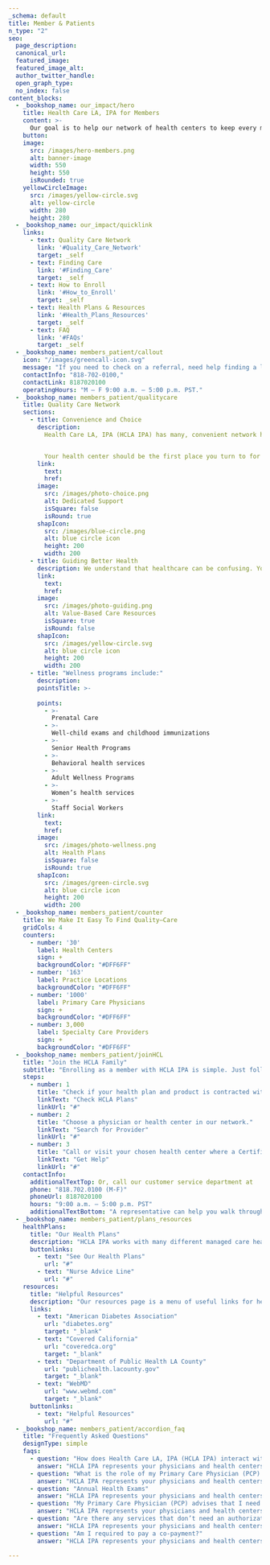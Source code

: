 ```yaml
---
_schema: default
title: Member & Patients
n_type: "2"
seo:
  page_description:
  canonical_url:
  featured_image:
  featured_image_alt:
  author_twitter_handle:
  open_graph_type:
  no_index: false
content_blocks:
  - _bookshop_name: our_impact/hero
    title: Health Care LA, IPA for Members
    content: >-
      Our goal is to help our network of health centers to keep every member of your family healthy.
    button:
    image:
      src: /images/hero-members.png
      alt: banner-image
      width: 550
      height: 550
      isRounded: true
    yellowCircleImage:
      src: /images/yellow-circle.svg
      alt: yellow-circle
      width: 280
      height: 280
  - _bookshop_name: our_impact/quicklink
    links:
      - text: Quality Care Network
        link: '#Quality_Care_Network'
        target: _self
      - text: Finding Care
        link: '#Finding_Care'
        target: _self
      - text: How to Enroll
        link: '#How_to_Enroll'
        target: _self
      - text: Health Plans & Resources
        link: '#Health_Plans_Resources'
        target: _self
      - text: FAQ
        link: '#FAQs'
        target: _self
  - _bookshop_name: members_patient/callout
    icon: "/images/greencall-icon.svg"
    message: "If you need to check on a referral, need help finding a local provider, or if you have questions, please call our customer service department at"
    contactInfo: "818-702-0100,"
    contactLink: 8187020100
    operatingHours: "M – F 9:00 a.m. – 5:00 p.m. PST."
  - _bookshop_name: members_patient/qualitycare
    title: Quality Care Network
    sections:
      - title: Convenience and Choice
        description:
          Health Care LA, IPA (HCLA IPA) has many, convenient network health center locations throughout Los Angeles County. That makes it easy to find quality care in your neighborhood from providers who understand your language and culture. We also offer language assistance programs to make sure our members always feel comfortable, safe and heard.


          Your health center should be the first place you turn to for quality care and answers to all your health questions and concerns. The physicians, providers and office staff at our network health centers are all dedicated to providing you quality care and service. We all work together to help you and your family enjoy healthy lives.
        link:
          text:
          href:
        image:
          src: /images/photo-choice.png
          alt: Dedicated Support
          isSquare: false
          isRound: true
        shapIcon: 
          src: /images/blue-circle.png
          alt: blue circle icon
          height: 200
          width: 200
      - title: Guiding Better Health
        description: We understand that healthcare can be confusing. You can depend on our health centers to help guide your care in the right direction. They offer programs that make it easier for you and your family stay healthy.
        link:
          text:
          href:
        image:
          src: /images/photo-guiding.png
          alt: Value-Based Care Resources
          isSquare: true
          isRound: false
        shapIcon: 
          src: /images/yellow-circle.svg
          alt: blue circle icon
          height: 200
          width: 200
      - title: "Wellness programs include:"
        description:
        pointsTitle: >-
          
        points:
          - >-
            Prenatal Care
          - >-
            Well-child exams and childhood immunizations
          - >-
            Senior Health Programs
          - >-
            Behavioral health services
          - >-
            Adult Wellness Programs
          - >-
            Women’s health services
          - >-
            Staff Social Workers
        link:
          text:
          href:
        image:
          src: /images/photo-wellness.png
          alt: Health Plans
          isSquare: false
          isRound: true
        shapIcon: 
          src: /images/green-circle.svg
          alt: blue circle icon
          height: 200
          width: 200
  - _bookshop_name: members_patient/counter
    title: We Make It Easy To Find Quality–Care
    gridCols: 4
    counters:
      - number: '30'
        label: Health Centers
        sign: +
        backgroundColor: "#DFF6FF"
      - number: '163'
        label: Practice Locations
        backgroundColor: "#DFF6FF"
      - number: '1000'
        label: Primary Care Physicians
        sign: +
        backgroundColor: "#DFF6FF"
      - number: 3,000
        label: Specialty Care Providers
        sign: +
        backgroundColor: "#DFF6FF"
  - _bookshop_name: members_patient/joinHCL
    title: "Join the HCLA Family"
    subtitle: "Enrolling as a member with HCLA IPA is simple. Just follow these steps:"
    steps:
      - number: 1
        title: "Check if your health plan and product is contracted with HCLA IPA."
        linkText: "Check HCLA Plans"
        linkUrl: "#"
      - number: 2
        title: "Choose a physician or health center in our network."
        linkText: "Search for Provider"
        linkUrl: "#"
      - number: 3
        title: "Call or visit your chosen health center where a Certified Applicant Assistant can help you sign up."
        linkText: "Get Help"
        linkUrl: "#"
    contactInfo:
      additionalTextTop: Or, call our customer service department at
      phone: "818.702.0100 (M-F)"
      phoneUrl: 8187020100
      hours: "9:00 a.m. – 5:00 p.m. PST"
      additionalTextBottom: "A representative can help you walk through the sign-up process with your health plan." 
  - _bookshop_name: members_patient/plans_resources
    healthPlans:
      title: "Our Health Plans"
      description: "HCLA IPA works with many different managed care health plans (including Medi-Cal, Medicare Advantage, Covered California and Commercial) to help you and your families find the care and coverage you need all in one place. Having more health plan choices makes it easier to stay with the health center you know and trust if your insurance ever changes."
      buttonlinks:
        - text: "See Our Health Plans"
          url: "#"
        - text: "Nurse Advice Line"
          url: "#"
    resources:
      title: "Helpful Resources"
      description: "Our resources page is a menu of useful links for healthcare, wellness and illness-prevention. Below are some of the most popular links, or you can click the button below for the whole list."
      links:
        - text: "American Diabetes Association"
          url: "diabetes.org"
          target: "_blank"
        - text: "Covered California"
          url: "coveredca.org"
          target: "_blank"
        - text: "Department of Public Health LA County"
          url: "publichealth.lacounty.gov"
          target: "_blank"
        - text: "WebMD"
          url: "www.webmd.com"
          target: "_blank"
      buttonlinks:
        - text: "Helpful Resources"
          url: "#"
  - _bookshop_name: members_patient/accordion_faq
    title: "Frequently Asked Questions"
    designType: simple
    faqs:
      - question: "How does Health Care LA, IPA (HCLA IPA) interact with my Health Plan?"
        answer: "HCLA IPA represents your physicians and health centers. We contract with federally qualified health centers, community clinics, rural health centers and some private physicians throughout Los Angeles County. Your health plan (for example Anthem Blue Cross, Care 1st, Health Net, LA Care and Molina) requires you to choose a primary care physician (PCP) or health center. You’ve chosen a PCP with HCLA IPA. Your PCP and HCLA IPA will be coordinating all of your care, using our specialty and hospital networks. Your health plan determines your benefits, for example your co-payment amount when you see a physician or go to an emergency room. If you have your insurance through your employer, your employer and insurance company work together to determine what your monthly premium will be and the premium is paid directly to your insurance company by you or your employer."
      - question: "What is the role of my Primary Care Physician (PCP) and health center?"
        answer: "HCLA IPA represents your physicians and health centers. We contract with federally qualified health centers, community clinics, rural health centers and some private physicians throughout Los Angeles County. Your health plan (for example Anthem Blue Cross, Care 1st, Health Net, LA Care and Molina) requires you to choose a primary care physician (PCP) or health center. You’ve chosen a PCP with HCLA IPA. Your PCP and HCLA IPA will be coordinating all of your care, using our specialty and hospital networks. Your health plan determines your benefits, for example your co-payment amount when you see a physician or go to an emergency room. If you have your insurance through your employer, your employer and insurance company work together to determine what your monthly premium will be and the premium is paid directly to your insurance company by you or your employer."
      - question: "Annual Health Exams"
        answer: "HCLA IPA represents your physicians and health centers. We contract with federally qualified health centers, community clinics, rural health centers and some private physicians throughout Los Angeles County. Your health plan (for example Anthem Blue Cross, Care 1st, Health Net, LA Care and Molina) requires you to choose a primary care physician (PCP) or health center. You’ve chosen a PCP with HCLA IPA. Your PCP and HCLA IPA will be coordinating all of your care, using our specialty and hospital networks. Your health plan determines your benefits, for example your co-payment amount when you see a physician or go to an emergency room. If you have your insurance through your employer, your employer and insurance company work together to determine what your monthly premium will be and the premium is paid directly to your insurance company by you or your employer."
      - question: "My Primary Care Physician (PCP) advises that I need to see a specialist. Now what happens?"
        answer: "HCLA IPA represents your physicians and health centers. We contract with federally qualified health centers, community clinics, rural health centers and some private physicians throughout Los Angeles County. Your health plan (for example Anthem Blue Cross, Care 1st, Health Net, LA Care and Molina) requires you to choose a primary care physician (PCP) or health center. You’ve chosen a PCP with HCLA IPA. Your PCP and HCLA IPA will be coordinating all of your care, using our specialty and hospital networks. Your health plan determines your benefits, for example your co-payment amount when you see a physician or go to an emergency room. If you have your insurance through your employer, your employer and insurance company work together to determine what your monthly premium will be and the premium is paid directly to your insurance company by you or your employer."
      - question: "Are there any services that don’t need an authorization?"
        answer: "HCLA IPA represents your physicians and health centers. We contract with federally qualified health centers, community clinics, rural health centers and some private physicians throughout Los Angeles County. Your health plan (for example Anthem Blue Cross, Care 1st, Health Net, LA Care and Molina) requires you to choose a primary care physician (PCP) or health center. You’ve chosen a PCP with HCLA IPA. Your PCP and HCLA IPA will be coordinating all of your care, using our specialty and hospital networks. Your health plan determines your benefits, for example your co-payment amount when you see a physician or go to an emergency room. If you have your insurance through your employer, your employer and insurance company work together to determine what your monthly premium will be and the premium is paid directly to your insurance company by you or your employer."
      - question: "Am I required to pay a co-payment?"
        answer: "HCLA IPA represents your physicians and health centers. We contract with federally qualified health centers, community clinics, rural health centers and some private physicians throughout Los Angeles County. Your health plan (for example Anthem Blue Cross, Care 1st, Health Net, LA Care and Molina) requires you to choose a primary care physician (PCP) or health center. You’ve chosen a PCP with HCLA IPA. Your PCP and HCLA IPA will be coordinating all of your care, using our specialty and hospital networks. Your health plan determines your benefits, for example your co-payment amount when you see a physician or go to an emergency room. If you have your insurance through your employer, your employer and insurance company work together to determine what your monthly premium will be and the premium is paid directly to your insurance company by you or your employer."

---
```

